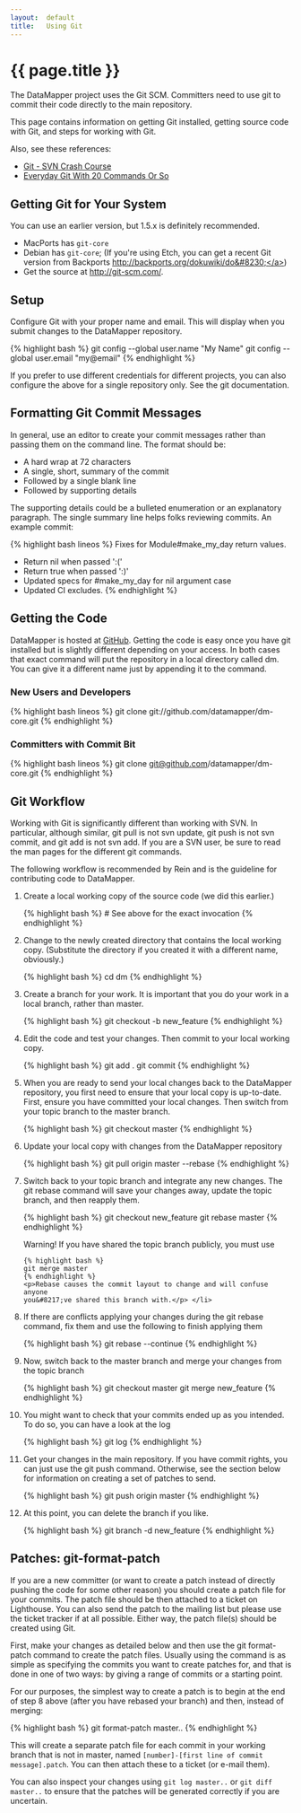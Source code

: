 ```yaml
---
layout:  default
title:   Using Git
---
```


{{ page.title }}
================

The DataMapper project uses the Git SCM. Committers
need to use git to commit their code directly to the main repository.

This page contains information on getting Git installed, getting source code
with Git, and steps for working with Git.

Also, see these references:

* [Git - SVN Crash Course](http://git-scm.com/course/svn.html)
* [Everyday Git With 20 Commands Or So](http://www.kernel.org/pub/software/scm/git/docs/everyday.html)

Getting Git for Your System
---------------------------

You can use an earlier version, but 1.5.x is definitely recommended.

* MacPorts has `git-core`
* Debian has `git-core`; (If you're using Etch, you can get a recent Git version from Backports <a href="http://backports.org/dokuwiki/doku.php?id=instructions">http://backports.org/dokuwiki/do&#8230;</a>)
* Get the source at <a href="http://git-scm.com/">http://git-scm.com/</a>.

Setup
-----

Configure Git with your proper name and email. This will display when you submit
changes to the DataMapper repository.

{% highlight bash %}
git config  --global user.name "My Name"
git config  --global user.email "my@email"
{% endhighlight %}

If you prefer to use different credentials for different projects, you can also
configure the above for a single repository only. See the git documentation.

Formatting Git Commit Messages
------------------------------

In general, use an editor to create your commit messages rather than passing
them on the command line. The format should be:

* A hard wrap at 72 characters
* A single, short, summary of the commit
* Followed by a single blank line
* Followed by supporting details

The supporting details could be a bulleted enumeration or an explanatory
paragraph. The single summary line helps folks reviewing commits. An example
commit:

{% highlight bash lineos %}
Fixes for Module#make_my_day return values.

* Return nil when passed ':('
* Return true when passed ':)'
* Updated specs for #make_my_day for nil argument case
* Updated CI excludes.
{% endhighlight %}

Getting the Code
----------------

DataMapper is hosted at [GitHub](http://github.com/datamapper/).
Getting the code is easy once you have git installed but is slightly different
depending on your access. In both cases that exact command will put the
repository in a local directory called dm. You can give it a different name just
by appending it to the command.

### New Users and Developers

{% highlight bash lineos %}
git clone git://github.com/datamapper/dm-core.git
{% endhighlight %}

### Committers with Commit Bit

{% highlight bash lineos %}
git clone git@github.com/datamapper/dm-core.git
{% endhighlight %}

Git Workflow
------------

Working with Git is significantly different than working with
SVN. In particular, although similar, git pull is not svn
update, git push is not svn commit, and git add is not svn add. If you are a
SVN user, be sure to read the man pages for the
different git commands.</p>

The following workflow is recommended by Rein and is the guideline for
contributing code to DataMapper.

<ol>
  <li>
    <p>Create a local working copy of the source code (we did this earlier.)</p>
    {% highlight bash %}
    # See above for the exact invocation
    {% endhighlight %}
  </li>

  <li>
    <p>Change to the newly created directory that contains the local working copy. (Substitute the directory if you created it with a different name, obviously.)</p>
    {% highlight bash %}
   cd dm
   {% endhighlight %}
  </li>

  <li>
    <p>Create a branch for your work. It is important that you do your work in a local branch, rather than master.</p>
    {% highlight bash %}
    git checkout -b new_feature
    {% endhighlight %}
  </li>

  <li>
    <p>Edit the code and test your changes. Then commit to your local working copy.</p>
    {% highlight bash %}
    git add .
    git commit
    {% endhighlight %}
    </li>

  <li>
    <p>When you are ready to send your local changes back to the DataMapper repository, you first need to ensure that your local copy is up-to-date. First, ensure you have committed your local changes. Then switch from your topic branch to the master branch.</p>
    {% highlight bash %}
    git checkout master
    {% endhighlight %}
  </li>

  <li>
    <p>Update your local copy with changes from the DataMapper repository</p>
    {% highlight bash %}
    git pull origin master --rebase
    {% endhighlight %}
  </li>

  <li>
    <p>Switch back to your topic branch and integrate any new changes. The git rebase command will save your changes away, update the topic branch, and then reapply them.</p>
    {% highlight bash %}
    git checkout new_feature
    git rebase master
    {% endhighlight %}
    <p>Warning! If you have shared the topic branch publicly, you must use</p>

    {% highlight bash %}
    git merge master
    {% endhighlight %}
    <p>Rebase causes the commit layout to change and will confuse anyone
    you&#8217;ve shared this branch with.</p> </li>

  <li>
    <p>If there are conflicts applying your changes during the git rebase command, fix them and use the following to finish applying them</p>
    {% highlight bash %}
    git rebase --continue
    {% endhighlight %}
  </li>

  <li>
    <p>Now, switch back to the master branch and merge your changes from the topic branch</p>
    {% highlight bash %}
    git checkout master
    git merge new_feature
    {% endhighlight %}
  </li>

  <li>
    <p>You might want to check that your commits ended up as you intended. To do so, you can have a look at the log</p>
    {% highlight bash %}
    git log
    {% endhighlight %}
  </li>

  <li>
    <p>Get your changes in the main repository. If you have commit rights, you can just use the git push command. Otherwise, see the section below for information on creating a set of patches to send.</p>
    {% highlight bash %}
    git push origin master
    {% endhighlight %}
  </li>

  <li>
    <p>At this point, you can delete the branch if you like.</p>
    {% highlight bash %}
    git branch -d new_feature
    {% endhighlight %}
  </li>
</ol>

Patches: git-format-patch
-------------------------

If you are a new committer (or want to create a patch instead of directly
pushing the code for some other reason) you should create a patch file for your
commits. The patch file should be then attached to a ticket on Lighthouse. You
can also send the patch to the mailing list but please use the ticket tracker if
at all possible. Either way, the patch file(s) should be created using Git.

First, make your changes as detailed below and then use the git format-patch
command to create the patch files. Usually using the command is as simple as
specifying the commits you want to create patches for, and that is done in one
of two ways: by giving a range of commits or a starting point.

For our purposes, the simplest way to create a patch is to begin at the end of
step 8 above (after you have rebased your branch) and then, instead of
merging:

{% highlight bash %}
git format-patch master..
{% endhighlight %}

This will create a separate patch file for each commit in your working branch
that is not in master, named `[number]-[first line of commit message].patch`. You
can then attach these to a ticket (or e-mail them).

You can also inspect your changes using `git log master..` or `git diff master..`
to ensure that the patches will be generated correctly if you are uncertain.
